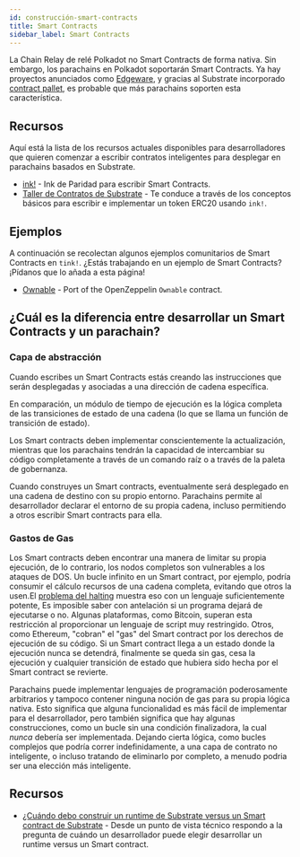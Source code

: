 ```yaml
---
id: construcción-smart-contracts
title: Smart Contracts
sidebar_label: Smart Contracts
---
```


La Chain Relay de relé Polkadot no Smart Contracts de forma nativa. Sin embargo, los parachains en Polkadot soportarán Smart Contracts. Ya hay proyectos anunciados como [Edgeware](https://edgewa.re), y gracias al Substrate incorporado [contract pallet](https://crates.parity.io/pallet_contracts/index.html), es probable que más parachains soporten esta característica.

## Recursos

Aquí está la lista de los recursos actuales disponibles para desarrolladores que quieren comenzar a escribir contratos inteligentes para desplegar en parachains basados en Substrate.

- [ink!](https://github.com/paritytech/ink) - Ink de Paridad para escribir Smart Contracts.
- [Taller de Contratos de Substrate](https://substrate.dev/substrate-contracts-workshop/#/) - Te conduce a través de los conceptos básicos para escribir e implementar un token ERC20 usando `ink!`.

## Ejemplos

A continuación se recolectan algunos ejemplos comunitarios de Smart Contracts en `tink!`. ¿Estás trabajando en un ejemplo de Smart Contracts? ¡Pídanos que lo añada a esta página!

- [Ownable](https://github.com/JesseAbram/foRust/) - Port of the OpenZeppelin `Ownable` contract.

## ¿Cuál es la diferencia entre desarrollar un Smart Contracts y un parachain?

### Capa de abstracción

Cuando escribes un Smart Contracts estás creando las instrucciones que serán desplegadas y asociadas a una dirección de cadena específica.

En comparación, un módulo de tiempo de ejecución es la lógica completa de las transiciones de estado de una cadena (lo que se llama un función de transición de estado).

Los Smart contracts deben implementar conscientemente la actualización, mientras que los parachains tendrán la capacidad de intercambiar su código completamente a través de un comando raíz o a través de la paleta de gobernanza.

Cuando construyes un Smart contracts, eventualmente será desplegado en una cadena de destino con su propio entorno. Parachains permite al desarrollador declarar el entorno de su propia cadena, incluso permitiendo a otros escribir Smart contracts para ella.

### Gastos de Gas

Los Smart contracts deben encontrar una manera de limitar su propia ejecución, de lo contrario, los nodos completos son vulnerables a los ataques de DOS. Un bucle infinito en un Smart contract, por ejemplo, podría consumir el cálculo recursos de una cadena completa, evitando que otros la usen.El [problema del halting](https://en.wikipedia.org/wiki/Halting_problem) muestra eso con un lenguaje suficientemente potente, Es imposible saber con antelación si un programa dejará de ejecutarse o no. Algunas plataformas, como Bitcoin, superan esta restricción al proporcionar un lenguaje de script muy restringido. Otros, como Ethereum, "cobran" el "gas" del Smart contract por los derechos de ejecución de su código. Si un Smart contract llega a un estado donde la ejecución nunca se detendrá, finalmente se queda sin gas, cesa la ejecución y cualquier transición de estado que hubiera sido hecha por el Smart contract se revierte.

Parachains puede implementar lenguajes de programación poderosamente arbitrarios y tampoco contener ninguna noción de gas para su propia lógica nativa. Esto significa que alguna funcionalidad es más fácil de implementar para el desarrollador, pero también significa que hay algunas construcciones, como un bucle sin una condición finalizadora, la cual _nunca_ debería ser implementada. Dejando cierta lógica, como bucles complejos que podría correr indefinidamente, a una capa de contrato no inteligente, o incluso tratando de eliminarlo por completo, a menudo podria ser una elección más inteligente.

## Recursos

- [¿Cuándo debo construir un runtime de Substrate versus un Smart contract de Substrate](https://stackoverflow.com/a/56041305) - Desde un punto de vista técnico respondo a la pregunta de cuándo un desarrollador puede elegir desarrollar un runtime versus un Smart contract.
